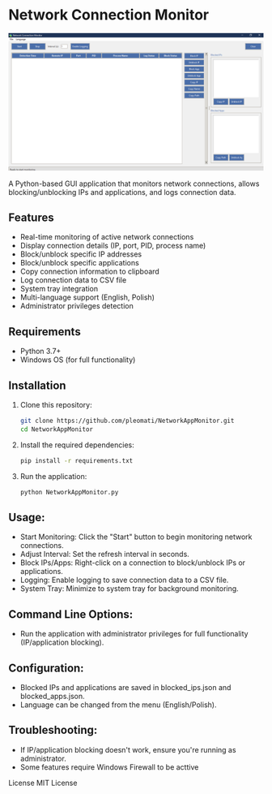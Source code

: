 # Network Connection Monitor

![Application Screenshot](netapp.png) <!-- Add a screenshot if available -->

A Python-based GUI application that monitors network connections, allows blocking/unblocking IPs and applications, and logs connection data.

## Features

- Real-time monitoring of active network connections
- Display connection details (IP, port, PID, process name)
- Block/unblock specific IP addresses
- Block/unblock specific applications
- Copy connection information to clipboard
- Log connection data to CSV file
- System tray integration
- Multi-language support (English, Polish)
- Administrator privileges detection

## Requirements

- Python 3.7+
- Windows OS (for full functionality)

## Installation

1. Clone this repository:
   ```bash
   git clone https://github.com/pleomati/NetworkAppMonitor.git
   cd NetworkAppMonitor
2. Install the required dependencies:
   ```bash
   pip install -r requirements.txt
3. Run the application:
   ```bash
   python NetworkAppMonitor.py

## Usage:
- Start Monitoring: Click the "Start" button to begin monitoring network connections.
- Adjust Interval: Set the refresh interval in seconds.
- Block IPs/Apps: Right-click on a connection to block/unblock IPs or applications.
- Logging: Enable logging to save connection data to a CSV file.
- System Tray: Minimize to system tray for background monitoring.

## Command Line Options:
- Run the application with administrator privileges for full functionality (IP/application blocking).

## Configuration:
- Blocked IPs and applications are saved in blocked_ips.json and blocked_apps.json.
- Language can be changed from the menu (English/Polish).

## Troubleshooting:
- If IP/application blocking doesn't work, ensure you're running as administrator.
- Some features require Windows Firewall to be acttive

License
MIT License
